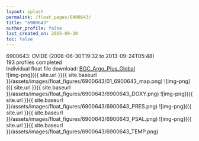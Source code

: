 ```yaml
---
layout: splash
permalink: /float_pages/6900643/
title: "6900643"
author_profile: false
last_created_on: 2025-09-30
toc: false
---
```

 
6900643: OVIDE (2008-06-30T19:32 to 2013-09-24T05:48)\
193 profiles completed\
Individual float file download: [BGC_Argo_Plus_Global](https://ftp.soest.hawaii.edu/bgc_argo_plus/Individual_Floats/outliers_removed/6900643_Sprof_processed.nc)\
![img-png]({{ site.url }}{{ site.baseurl }}/assets/images/float_figures/6900643/01_6900643_map.png)
![img-png]({{ site.url }}{{ site.baseurl }}/assets/images/float_figures/6900643/6900643_DOXY.png)
![img-png]({{ site.url }}{{ site.baseurl }}/assets/images/float_figures/6900643/6900643_PRES.png)
![img-png]({{ site.url }}{{ site.baseurl }}/assets/images/float_figures/6900643/6900643_PSAL.png)
![img-png]({{ site.url }}{{ site.baseurl }}/assets/images/float_figures/6900643/6900643_TEMP.png)
